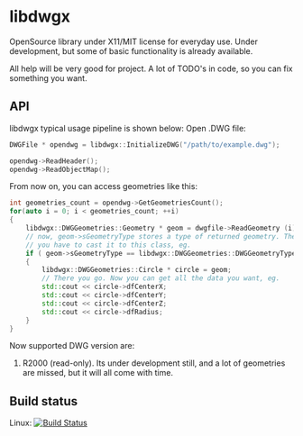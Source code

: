 # libdwgx
OpenSource library under X11/MIT license for everyday use. Under development, but some of basic functionality is already available.

All help will be very good for project. A lot of TODO's in code, so you can fix something you want.

API
---
libdwgx typical usage pipeline is shown below:
Open .DWG file:
```cpp
DWGFile * opendwg = libdwgx::InitializeDWG("/path/to/example.dwg");

opendwg->ReadHeader();
opendwg->ReadObjectMap();
```

From now on, you can access geometries like this:
```cpp
int geometries_count = opendwg->GetGeometriesCount();
for(auto i = 0; i < geometries_count; ++i)
{
    libdwgx::DWGGeometries::Geometry * geom = dwgfile->ReadGeometry (i);
    // now, geom->sGeometryType stores a type of returned geometry. Then,
    // you have to cast it to this class, eg.
    if ( geom->sGeometryType == libdwgx::DWGGeometries::DWGGeometryType::CIRCLE )
    {
        libdwgx::DWGGeometries::Circle * circle = geom;
        // There you go. Now you can get all the data you want, eg.
        std::cout << circle->dfCenterX;
        std::cout << circle->dfCenterY;
        std::cout << circle->dfCenterZ;
        std::cout << circle->dfRadius;
    }
}
```

Now supported DWG version are:
1. R2000 (read-only). Its under development still, and a lot of geometries are missed, but it will all come with time.


Build status
------------
Linux: [![Build Status](https://travis-ci.org/sandyre/libdwgx.svg?branch=master)](https://travis-ci.org/sandyre/libdwgx)
